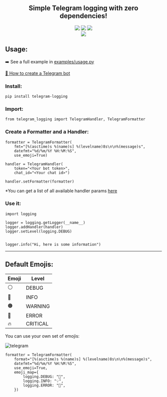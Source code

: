
<div align="center">
    <h2>Simple Telegram logging with zero dependencies!</h2>
    <a href="https://badgen.net/pypi/v/telegram-logging/"><img src="https://badgen.net/pypi/v/telegram-logging/"></a>
    <a href="https://badgen.net/pypi/v/telegram-logging/"><img src="https://img.shields.io/pypi/dm/telegram-logging.svg"></a>
    <img src="https://github.com/lbltavares/telegram-logging/actions/workflows/python-publish.yml/badge.svg?branch=main">
</div>

<div align="center">
    <img src="https://user-images.githubusercontent.com/34322384/142000274-8de885b7-b16d-4d77-b861-38ec9a35afef.png">
</div>



## Usage:

➡️ See a full example in [examples/usage.py](https://github.com/lbltavares/telegram-logging/blob/main/examples/usage.py">examples/usage.py)

[🤖 How to create a Telegram bot](https://core.telegram.org/bots#3-how-do-i-create-a-bot)

### Install:

```
pip install telegram-logging
```

### Import:

```
from telegram_logging import TelegramHandler, TelegramFormatter
```

### Create a Formatter and a Handler:
```
formatter = TelegramFormatter(
    fmt="[%(asctime)s %(name)s] %(levelname)8s\n\n%(message)s",
    datefmt="%d/%m/%Y %H:%M:%S",
    use_emoji=True)

handler = TelegramHandler(
    token="<Your bot token>",
    chat_id="<Your chat id>")

handler.setFormatter(formatter)
```
*You can get a list of all available handler params [here](https://core.telegram.org/bots/api#sendmessage)

### Use it:

```
import logging

logger = logging.getLogger(__name__)
logger.addHandler(handler)
logger.setLevel(logging.DEBUG)


logger.info("Hi, here is some information")
```
---

## Default Emojis:

Emoji | Level
------|--------
  ⚪️  | DEBUG 
  🔵  | INFO 
  🟠  | WARNING
  🔴  | ERROR
  🔥  | CRITICAL
  

You can use your own set of emojis:

![telegram](https://user-images.githubusercontent.com/34322384/142038851-7ed8cf04-df2c-4705-8066-6e21e817d186.gif)


```
formatter = TelegramFormatter(
    format="[%(asctime)s %(name)s] %(levelname)8s\n\n%(message)s",
    datefmt="%d/%m/%Y %H:%M:%S",
    use_emoji=True,
    emoji_map={
        logging.DEBUG: "🐛",
        logging.INFO: "💡",
        logging.ERROR: "🚨",
    })
```
